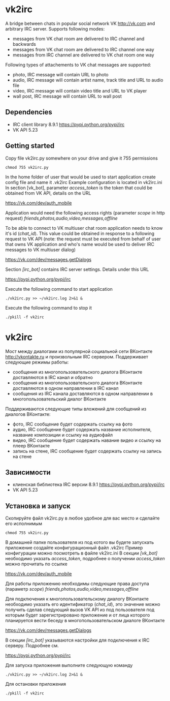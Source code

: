 vk2irc
======
A bridge between chats in popular social network VK http://vk.com and arbitrary IRC server. Supports following modes:
- messages from VK chat room are delivered to IRC channel and backwards
- messages from VK chat room are delivered to IRC channel one way
- messages from IRC channel are delivered to VK chat room one way

Following types of attachements to VK chat messages are supported:
- photo, IRC message will contain URL to photo
- audio, IRC message will contain artist name, track title and URL to audio file
- video, IRC message will contain video title and URL to VK player
- wall post, IRC message will contain URL to wall post

Dependencies
------------
- IRC client library 8.9.1 https://pypi.python.org/pypi/irc
- VK API 5.23

Getting started
---------------
Copy file vk2irc.py somewhere on your drive and give it 755 permissions

    chmod 755 vk2irc.py

In the home folder of user that would be used to start application create config file and name it .vk2irc Example configuration is located in vk2irc.ini In section [vk_bot], parameter _access_token_ is the token that could be obtained from VK API, details on the URL

 https://vk.com/dev/auth_mobile

Application would need the following access rights (parameter _scope_ in http request) _friends,photos,audio,video,messages,offline_

To be able to connect to VK multiuser chat room application needs to know it's id (_chat_id_). This value could be obtained in response to a following request to VK API (note: the request must be executed from behalf of user that owns VK application and who's name would be used to deliver IRC messages to VK multiuser dialog)

 https://vk.com/dev/messages.getDialogs

Section _[irc_bot]_ contains IRC server settings. Details under this URL

 https://pypi.python.org/pypi/irc

Execute the following command to start application

    ./vk2irc.py >> ~/vk2irc.log 2>&1 &

Execute the following command to stop it

    ./pkill -f vk2irc

vk2irc
======
Мост между диалогами из популярной социальной сети ВКонтакте http://vkontakte.ru и произвольным IRC сервером. Поддерживает следующие режимы работы:
- сообщения из многопользовательского диалога ВКонтакте доставляются в IRC канал и обратно
- сообщения из многопользовательского диалога ВКонтакте доставляются в одном направлении в IRC канал
- сообщения из IRC канала доставляются в одном направлении в многопользовательский диалог ВКонтакте

Поддерживаются следующие типы вложений для сообщений из диалогов ВКонтакте:
- фото, IRC сообщение будет содержать ссылку на фото
- аудио, IRC сообщение будет содержать название исполнителя, название композиции и ссылку на аудиофайл
- видео, IRC сообщение будет содержать навание видео и ссылку на плеер ВКонтакте
- запись на стене, IRC сообщение будет содержать ссылку на запись на стене

Зависимости
-----------
- клиенская библиотека IRC версии 8.9.1 https://pypi.python.org/pypi/irc
- VK API 5.23

Установка и запуск
------------------
Скопируйте файл vk2irc.py в любое удобное для вас место и сделайте его исполнимым

    chmod 755 vk2irc.py

В домашней папке пользователя из под котого вы будете запускать приложение создайте конфигурационный файл .vk2irc Пример конфигурации можно посмотреть в файле vk2irc.ini В секции _[vk_bot]_ необходимо указать _access_token_, подробнее о получении _access_token_ можно прочитать по ссылке

 https://vk.com/dev/auth_mobile

Для работы приложению необходимы следующие права доступа (параметр _scope_) _friends,photos,audio,video,messages,offline_

Для подключения к многопользовательскому диалогу ВКонтакте необходимо указать его идентификатор (_chat_id_), это значение можно получить сделав следующий вызов VK API из под пользователя под которым будет зарегистрировано приложение и от лица которого планируется вести беседу в многопользовательском диалоге ВКонтакте

 https://vk.com/dev/messages.getDialogs
 
В секции _[irc_bot]_ указываются настройки для подключения к IRC серверу. Подробнее см. 

 https://pypi.python.org/pypi/irc
 
Для запуска приложения выполните следующую команду

    ./vk2irc.py >> ~/vk2irc.log 2>&1 &
    
Для остановки приложения

    ./pkill -f vk2irc

